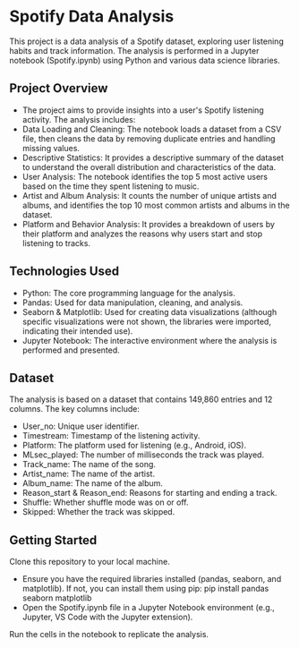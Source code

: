 # Spotify Data Analysis
This project is a data analysis of a Spotify dataset, exploring user listening habits and track information. The analysis is performed in a Jupyter notebook (Spotify.ipynb) using Python and various data science libraries.

## Project Overview
* The project aims to provide insights into a user's Spotify listening activity. The analysis includes:
* Data Loading and Cleaning: The notebook loads a dataset from a CSV file, then cleans the data by removing duplicate entries and handling missing values.
* Descriptive Statistics: It provides a descriptive summary of the dataset to understand the overall distribution and characteristics of the data.
* User Analysis: The notebook identifies the top 5 most active users based on the time they spent listening to music.
* Artist and Album Analysis: It counts the number of unique artists and albums, and identifies the top 10 most common artists and albums in the dataset.
* Platform and Behavior Analysis: It provides a breakdown of users by their platform and analyzes the reasons why users start and stop listening to tracks.

## Technologies Used
* Python: The core programming language for the analysis.
* Pandas: Used for data manipulation, cleaning, and analysis.
* Seaborn & Matplotlib: Used for creating data visualizations (although specific visualizations were not shown, the libraries were imported, indicating their intended use).
* Jupyter Notebook: The interactive environment where the analysis is performed and presented.

## Dataset
The analysis is based on a dataset that contains 149,860 entries and 12 columns. The key columns include:
* User_no: Unique user identifier.
* Timestream: Timestamp of the listening activity.
* Platform: The platform used for listening (e.g., Android, iOS).
* MLsec_played: The number of milliseconds the track was played.
* Track_name: The name of the song.
* Artist_name: The name of the artist.
* Album_name: The name of the album.
* Reason_start & Reason_end: Reasons for starting and ending a track.
* Shuffle: Whether shuffle mode was on or off.
* Skipped: Whether the track was skipped.

## Getting Started
Clone this repository to your local machine.
* Ensure you have the required libraries installed (pandas, seaborn, and matplotlib). If not, you can install them using pip:
pip install pandas seaborn matplotlib
* Open the Spotify.ipynb file in a Jupyter Notebook environment (e.g., Jupyter, VS Code with the Jupyter extension).

Run the cells in the notebook to replicate the analysis.
